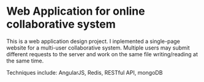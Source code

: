 # Web Application for online collaborative system
This is a web application design project. I inplemented a single-page website for a multi-user collaborative system. Multiple users may submit different requests to the server and work on the same file writing/reading at the same time.

Techniques include: AngularJS, Redis, RESTful API, mongoDB
